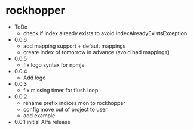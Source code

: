 # rockhopper
  * ToDo
    * check if index already exists to avoid IndexAlreadyExistsException
  * 0.0.6
    * add mapping support + default mappings
    * create index of tomorrow in advance (avoid bad mappings)
  * 0.0.5
    * fix logo syntax for npmjs
  * 0.0.4
    * Add logo
  * 0.0.3
    * fix missing timer for flush loop
  * 0.0.2
    * rename prefix indices mon to rockhopper
    * config move out of project to user
    * add example
  * 0.0.1 initial Alfa release
